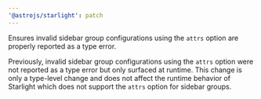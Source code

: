```yaml
---
'@astrojs/starlight': patch
---
```


Ensures invalid sidebar group configurations using the `attrs` option are properly reported as a type error.

Previously, invalid sidebar group configurations using the `attrs` option were not reported as a type error but only surfaced at runtime. This change is only a type-level change and does not affect the runtime behavior of Starlight which does not support the `attrs` option for sidebar groups.
